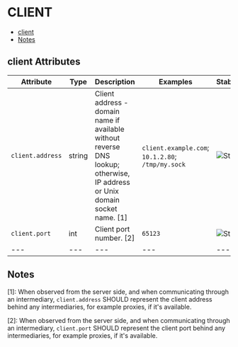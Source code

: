 
<!--- Hugo front matter used to generate the website version of this page:
--->

# CLIENT

- [client](#client)
- [Notes](#notes)

## client Attributes

| Attribute  | Type | Description  | Examples  | Stability |
|---|---|---|---|---|
| `client.address` | string | Client address - domain name if available without reverse DNS lookup; otherwise, IP address or Unix domain socket name. [1] |`client.example.com`; `10.1.2.80`; `/tmp/my.sock` | ![Stable](https://img.shields.io/badge/-stable-lightgreen) |
| `client.port` | int | Client port number. [2] |`65123` | ![Stable](https://img.shields.io/badge/-stable-lightgreen) |
|---|---|---|---|---|

## Notes

[1]: When observed from the server side, and when communicating through an intermediary, `client.address` SHOULD represent the client address behind any intermediaries,  for example proxies, if it's available.

[2]: When observed from the server side, and when communicating through an intermediary, `client.port` SHOULD represent the client port behind any intermediaries,  for example proxies, if it's available.

